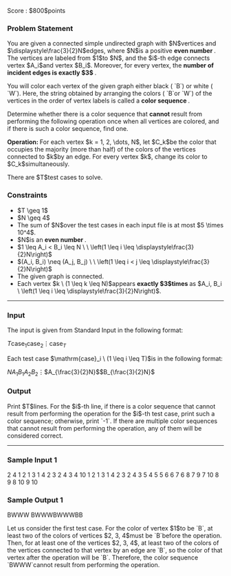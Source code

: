 
<div>

<span>

<span>

<p>
Score : $800$points
</p>

<div>

<section>

### **Problem Statement**

<p>
You are given a connected simple undirected graph with $N$vertices and $\displaystyle\frac{3}{2}N$edges, where $N$is a positive 
<b>
even number
</b>
. 
The vertices are labeled from $1$to $N$, and the $i$-th edge connects vertex $A_i$and vertex $B_i$.
Moreover, for every vertex, the 
<b>
number of incident edges is exactly $3$
</b>
.
</p>

<p>
You will color each vertex of the given graph either black ( `B`) or white ( `W`).
Here, the string obtained by arranging the colors ( `B`or `W`) of the vertices in the order of vertex labels is called a 
<b>
color sequence
</b>
.
</p>

<p>
Determine whether there is a color sequence that 
<b>
cannot
</b>
result from performing the following operation once when all vertices are colored, and if there is such a color sequence, find one.
</p>

<p>

<b>
Operation:
</b>
For each vertex $k = 1, 2, \dots, N$, let $C_k$be the color that occupies the majority (more than half) of the colors of the vertices connected to $k$by an edge.
For every vertex $k$, change its color to $C_k$simultaneously.
</p>

<p>
There are $T$test cases to solve.
</p>

</section>

</div>

<div>

<section>

### **Constraints**

<ul>

<li>
$T \geq 1$
</li>

<li>
$N \geq 4$
</li>

<li>
The sum of $N$over the test cases in each input file is at most $5 \times 10^4$.
</li>

<li>
$N$is an 
<b>
even number
</b>
.
</li>

<li>
$1 \leq A_i < B_i \leq N \ \ \left(1 \leq i \leq \displaystyle\frac{3}{2}N\right)$
</li>

<li>
$(A_i, B_i) \neq (A_j, B_j) \ \ \left(1 \leq i < j \leq \displaystyle\frac{3}{2}N\right)$
</li>

<li>
The given graph is connected.
</li>

<li>
Each vertex $k \ (1 \leq k \leq N)$appears 
<b>
exactly $3$times
</b>
as $A_i, B_i \ \left(1 \leq i \leq \displaystyle\frac{3}{2}N\right)$.
</li>

</ul>

</section>

</div>

---

<div>

<div>

<section>

### **Input**

<p>
The input is given from Standard Input in the following format:
</p>

<div>

$T$$\mathrm{case}_1$$\mathrm{case}_2$$\vdots$$\mathrm{case}_T$
</div>

<p>
Each test case $\mathrm{case}_i \ (1 \leq i \leq T)$is in the following format:
</p>

<div>

$N$$A_1$$B_1$$A_2$$B_2$$\vdots$$A_{\frac{3}{2}N}$$B_{\frac{3}{2}N}$
</div>

</section>

</div>

<div>

<section>

### **Output**

<p>
Print $T$lines.
For the $i$-th line, if there is a color sequence that cannot result from performing the operation for the $i$-th test case, print such a color sequence; otherwise, print `-1`.
If there are multiple color sequences that cannot result from performing the operation, any of them will be considered correct.
</p>

</section>

</div>

</div>

---

<div>

<section>

### **Sample Input 1**

<div>

2
4
1 2
1 3
1 4
2 3
2 4
3 4
10
1 2
1 3
1 4
2 3
2 4
3 5
4 5
5 6
6 7
6 8
7 9
7 10
8 9
8 10
9 10

</div>

</section>

</div>

<div>

<section>

### **Sample Output 1**

<div>

BWWW
BWWWBWWWBB

</div>

<p>
Let us consider the first test case.
For the color of vertex $1$to be `B`, at least two of the colors of vertices $2, 3, 4$must be `B`before the operation.
Then, for at least one of the vertices $2, 3, 4$, at least two of the colors of the vertices connected to that vertex by an edge are `B`, so the color of that vertex after the operation will be `B`.
Therefore, the color sequence `BWWW`cannot result from performing the operation.
</p>

</section>

</div>

</span>

</span>

</div>
